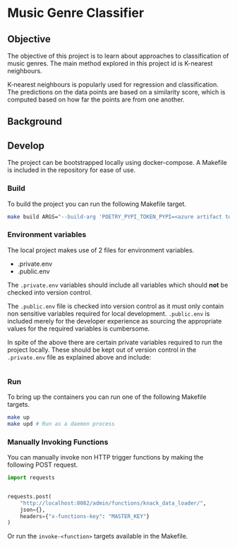 # Music Genre Classifier

## Objective

The objective of this project is to learn about approaches to classification of music genres. 
The main method explored in this project id is K-nearest neighbours.

K-nearest neighbours is popularly used for regression and classification. The predictions on the data points are based
on a similarity score, which is computed based on how far the points are from one another.

## Background



## Develop

The project can be bootstrapped locally using docker-compose. A Makefile is included in the repository for ease of use.

### Build

To build the project you can run the following Makefile target.

```bash
make build ARGS="--build-arg 'POETRY_PYPI_TOKEN_PYPI=<azure artifact token here>'"
```

### Environment variables

The local project makes use of 2 files for environment variables.

- .private.env
- .public.env

The `.private.env` variables should include all variables which should **not** be checked into version control.

The `.public.env` file is checked into version control as it must only contain non sensitive variables required for local development. `.public.env` is included merely for the developer experience as sourcing the appropriate values for the required variables is cumbersome.

In spite of the above there are certain private variables required to run the project locally. These should be kept out of version control in the `.private.env` file as explained above and include:

```bash

```
### Run

To bring up the containers you can run one of the following Makefile targets.

```bash
make up
make upd # Run as a daemon process
```

### Manually Invoking Functions

You can manually invoke non HTTP trigger functions by making the following POST request.


```python
import requests


requests.post(
    "http://localhost:8082/admin/functions/knack_data_loader/",
    json={},
    headers={"x-functions-key": "MASTER_KEY"}
)
```

Or run the `invoke-<function>` targets available in the Makefile.

